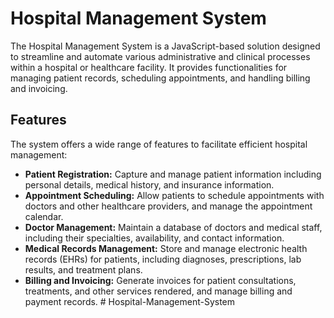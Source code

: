 # Hospital Management System

The Hospital Management System is a JavaScript-based solution designed to streamline and automate various administrative and clinical processes within a hospital or healthcare facility. It provides functionalities for managing patient records, scheduling appointments, and handling billing and invoicing.

## Features

The system offers a wide range of features to facilitate efficient hospital management:

- **Patient Registration:** Capture and manage patient information including personal details, medical history, and insurance information.
- **Appointment Scheduling:** Allow patients to schedule appointments with doctors and other healthcare providers, and manage the appointment calendar.
- **Doctor Management:** Maintain a database of doctors and medical staff, including their specialties, availability, and contact information.
- **Medical Records Management:** Store and manage electronic health records (EHRs) for patients, including diagnoses, prescriptions, lab results, and treatment plans.
- **Billing and Invoicing:** Generate invoices for patient consultations, treatments, and other services rendered, and manage billing and payment records.
#   H o s p i t a l - M a n a g e m e n t - S y s t e m  
 